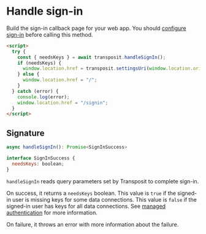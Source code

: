 # Handle sign-in

Build the sign-in callback page for your web app. You should [configure sign-in](https://www.transposit.com/docs/building/js-sdk/) before calling this method.

```html
<script>
  try {
    const { needsKeys } = await transposit.handleSignIn();
    if (needsKeys) {
      window.location.href = transposit.settingsUri(window.location.origin);
    } else {
      window.location.href = "/";
    }
  } catch (error) {
    console.log(error);
    window.location.href = "/signin";
  }
</script>
```

## Signature

```javascript
async handleSignIn(): Promise<SignInSuccess>

interface SignInSuccess {
  needsKeys: boolean;
}
```

`handleSignIn` reads query parameters set by Transposit to complete sign-in.

On success, it returns a `needsKeys` boolean. This value is `true` if the signed-in user is missing keys for some data connections. This value is `false` if the signed-in user has keys for all data connections. See [managed authentication](https://www.transposit.com/docs/building/managed-authentication/) for more information.

On failure, it throws an error with more information about the failure.